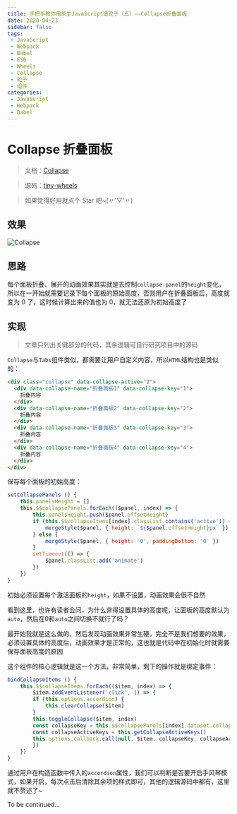 ```yaml
---
title: 手把手教你用原生JavaScript造轮子（五）——Collapse折叠面板
date: 2020-04-23
sidebar: false
tags:
 - JavaScript
 - Webpack
 - Babel
 - ES6
 - Wheels
 - Collapse
 - 轮子
 - 组件
categories:
 - JavaScript
 - Webpack
 - Babel
---
```


# Collapse 折叠面板

> 文档：[Collapse](https://csdoker.github.io/tiny-wheels/components/collapse.html#%E5%9F%BA%E7%A1%80%E7%94%A8%E6%B3%95)

> 源码：[tiny-wheels](https://github.com/csdoker/tiny-wheels)

> 如果觉得好用就点个 Star 吧~(〃'▽'〃)

<!-- more -->

## 效果

![Collapse](https://i.loli.net/2020/04/23/N5hLwDK3q1dMiyC.gif)

## 思路

每个面板折叠、展开的动画效果其实就是去控制`collapse-panel`的`height`变化，所以在一开始就需要记录下每个面板的原始高度，否则用户在折叠面板后，高度就变为 0 了，这时候计算出来的值也为 0，就无法还原为初始高度了

## 实现

> 文章只列出关键部分的代码，其余逻辑可自行研究项目中的源码

`Collapse`与`Tabs`组件类似，都需要让用户自定义内容，所以`HTML`结构也是类似的：

```html
<div class="collapse" data-collapse-active="2">
  <div data-collapse-name="折叠面板1" data-collapse-key="1">
    折叠内容
  </div>
  <div data-collapse-name="折叠面板2" data-collapse-key="2">
    折叠内容
  </div>
  <div data-collapse-name="折叠面板3" data-collapse-key="3">
    折叠内容
  </div>
  <div data-collapse-name="折叠面板4" data-collapse-key="4">
    折叠内容
  </div>
</div>
```

保存每个面板的初始高度：

```javascript
setCollapsePanels () {
    this.panelsHeight = []
    this.$$collapsePanels.forEach(($panel, index) => {
        this.panelsHeight.push($panel.offsetHeight)
        if (this.$$collapseItems[index].classList.contains('active')) {
            mergeStyle($panel, { height: `${$panel.offsetHeight}px` })
        } else {
            mergeStyle($panel, { height: '0', paddingBottom: '0' })
        }
        setTimeout(() => {
            $panel.classList.add('animate')
        })
    })
}
```

初始必须设置每个激活面板的`height`，如果不设置，动画效果会很不自然

看到这里，也许有读者会问，为什么非得设置具体的高度呢，让面板的高度默认为`auto`，然后在0和`auto`之间切换不就行了吗？

最开始我就是这么做的，然后发现动画效果非常生硬，完全不是我们想要的效果，必须设置具体的高度后，动画效果才是正常的，这也就是代码中在初始化时就需要保存面板高度的原因

这个组件的核心逻辑就是这一个方法，非常简单，剩下的操作就是绑定事件：

```javascript
bindCollapseItems () {
    this.$$collapseItems.forEach(($item, index) => {
        $item.addEventListener('click', () => {
        if (this.options.accordion) {
            this.clearCollapse($item)
        }
        this.toggleCollapse($item, index)
        const collapseKey = this.$$collapsePanels[index].dataset.collapseKey
        const collapseActiveKeys = this.getCollapseActiveKeys()
        this.options.callback.call(null, $item, collapseKey, collapseActiveKeys)
        })
    })
}
```

通过用户在构造函数中传入的`accordion`属性，我们可以判断是否要开启手风琴模式，如果开启，每次点击后清除其余项的样式即可，其他的逻辑源码中都有，这里就不赘述了~

To be continued...
